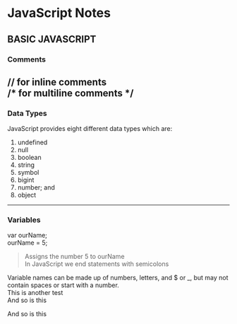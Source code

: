 # JavaScript Notes  

## BASIC JAVASCRIPT  

### Comments

// for inline comments    
/* for multiline comments */  
---  

### Data Types  

JavaScript provides eight different data types which are:  
1. undefined  
2. null  
3. boolean  
4. string  
5. symbol  
6. bigint  
7. number; and  
8. object  
---

### Variables  
var ourName;  
ourName = 5;  
> Assigns the number 5 to ourName  
> In JavaScript we end statements with semicolons  

Variable names can be made up of numbers, letters, and $ or _, but may not contain spaces or start with a number.  
This is another test  
And so is this  

And so is this
